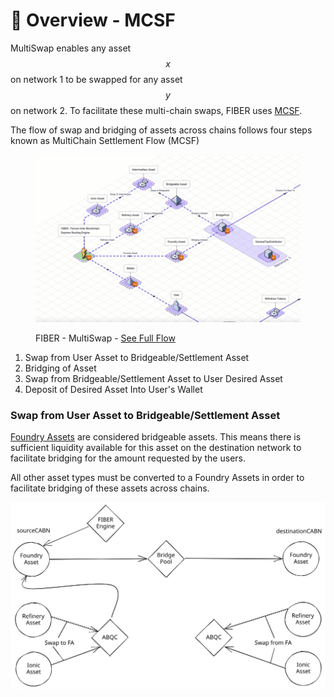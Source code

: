 # 📐 Overview - MCSF

MultiSwap enables any asset $$x$$ on network 1 to be swapped for any asset $$y$$ on network 2. To facilitate these multi-chain swaps, FIBER uses [MCSF](../../../../../../resources/glossary-and-acronyms/acronyms.md#mcsf).&#x20;

The flow of swap and bridging of assets across chains follows four steps known as MultiChain Settlement Flow (MCSF)

<figure><img src="../../../../../../.gitbook/assets/FIBER - Routing.gif" alt=""><figcaption><p>FIBER - MultiSwap - <a href="https://isoflow.io/app/project/cl7teuo4030zs0838hgqsnugh">See Full Flow</a></p></figcaption></figure>

1. Swap from User Asset to Bridgeable/Settlement Asset
2. Bridging of Asset
3. Swap from Bridgeable/Settlement Asset to User Desired Asset
4. Deposit of Desired Asset Into User's Wallet

### Swap from User Asset to Bridgeable/Settlement Asset

[Foundry Assets](../../../asset-types/foundry-assets.md) are considered bridgeable assets. This means there is sufficient liquidity available for this asset on the destination network to facilitate bridging for the amount requested by the users.&#x20;

All other asset types must be converted to a Foundry Assets in order to facilitate bridging of these assets across chains.

<img src="../../../../../../.gitbook/assets/file.drawing.svg" alt="" class="gitbook-drawing">

